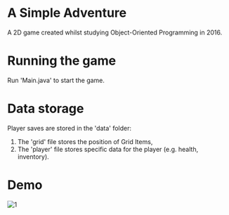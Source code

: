 # A Simple Adventure

A 2D game created whilst studying Object-Oriented Programming in 2016.
 
# Running the game

Run 'Main.java' to start the game.
 
# Data storage

Player saves are stored in the 'data' folder: 
1. The 'grid' file stores the position of Grid Items,
2. The 'player' file stores specific data for the player (e.g. health, inventory).

# Demo

![1](https://i.imgur.com/aXYV1eD.png)
